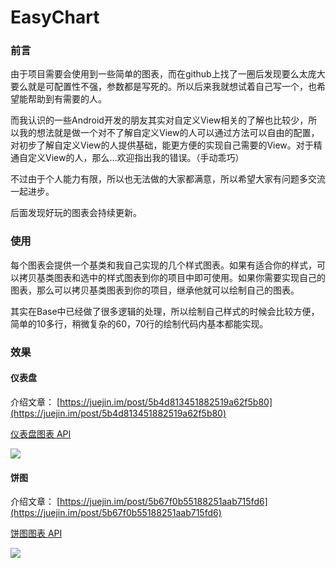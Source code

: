 # EasyChart

### 前言

由于项目需要会使用到一些简单的图表，而在github上找了一圈后发现要么太庞大要么就是可配置性不强，参数都是写死的。所以后来我就想试着自己写一个，也希望能帮助到有需要的人。

而我认识的一些Android开发的朋友其实对自定义View相关的了解也比较少，所以我的想法就是做一个对不了解自定义View的人可以通过方法可以自由的配置，对初步了解自定义View的人提供基础，能更方便的实现自己需要的View。对于精通自定义View的人，那么...欢迎指出我的错误。（手动乖巧）

不过由于个人能力有限，所以也无法做的大家都满意，所以希望大家有问题多交流一起进步。

后面发现好玩的图表会持续更新。

### 使用

每个图表会提供一个基类和我自己实现的几个样式图表。如果有适合你的样式，可以拷贝基类图表和选中的样式图表到你的项目中即可使用。如果你需要实现自己的图表，那么可以拷贝基类图表到你的项目，继承他就可以绘制自己的图表。

其实在Base中已经做了很多逻辑的处理，所以绘制自己样式的时候会比较方便，简单的10多行，稍微复杂的60，70行的绘制代码内基本都能实现。

### 效果

#### 仪表盘

介绍文章：
[https://juejin.im/post/5b4d813451882519a62f5b80](https://juejin.im/post/5b4d813451882519a62f5b80)

[仪表盘图表 API](https://github.com/apinIron/EasyChart/blob/master/README-DB.md)

![](https://github.com/apinIron/EasyChart/blob/master/image/frame.gif)

#### 饼图

介绍文章：
[https://juejin.im/post/5b67f0b55188251aab715fd6](https://juejin.im/post/5b67f0b55188251aab715fd6)

[饼图图表 API](https://github.com/apinIron/EasyChart/blob/master/README-PIE.md)

![](https://github.com/apinIron/EasyChart/blob/master/image/frame1.gif)

